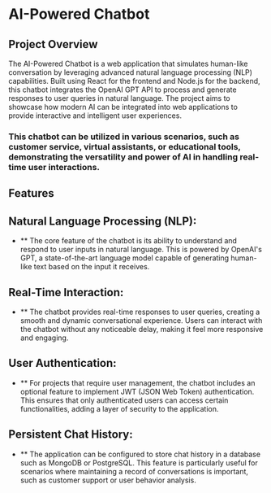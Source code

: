 # AI-Powered Chatbot

## Project Overview

The AI-Powered Chatbot is a web application that simulates human-like conversation by leveraging advanced natural language processing (NLP) capabilities. Built using React for the frontend and Node.js for the backend, this chatbot integrates the OpenAI GPT API to process and generate responses to user queries in natural language. The project aims to showcase how modern AI can be integrated into web applications to provide interactive and intelligent user experiences.

### This chatbot can be utilized in various scenarios, such as customer service, virtual assistants, or educational tools, demonstrating the versatility and power of AI in handling real-time user interactions.

## Features

## Natural Language Processing (NLP):
- ** The core feature of the chatbot is its ability to understand and respond to user inputs in natural language. This is powered by OpenAI's GPT, a state-of-the-art language model capable of generating human-like text based on the input it receives.

## Real-Time Interaction:
- ** The chatbot provides real-time responses to user queries, creating a smooth and dynamic conversational experience. Users can interact with the chatbot without any noticeable delay, making it feel more responsive and engaging.

## User Authentication:
- ** For projects that require user management, the chatbot includes an optional feature to implement JWT (JSON Web Token) authentication. This ensures that only authenticated users can access certain functionalities, adding a layer of security to the application.

## Persistent Chat History:
- ** The application can be configured to store chat history in a database such as MongoDB or PostgreSQL. This feature is particularly useful for scenarios where maintaining a record of conversations is important, such as customer support or user behavior analysis.
